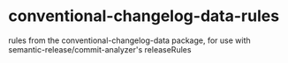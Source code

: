 # conventional-changelog-data-rules
rules from the conventional-changelog-data package, for use with semantic-release/commit-analyzer's releaseRules
